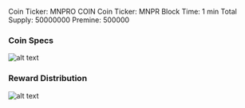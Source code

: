  
Coin Ticker: MNPRO COIN
Coin Ticker: MNPR
Block Time: 1 min
Total Supply: 50000000
Premine: 500000




### Coin Specs
 
 ![alt text](http://i67.tinypic.com/2uyht78.png)


### Reward Distribution
 
![alt text](http://i65.tinypic.com/66ggnn.png)

